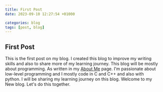 ```yaml
---
title: First Post
date: 2023-09-10 12:27:54 +01000 

categories: blog
tags: [post, blog]
---
```


## First Post
This is the first post on my blog. I created this blog to improve my writing skills and also to share more of my learning journey. This blog will be mostly about programming. As written in my [About Me](/about) page. I'm passionate about low-level programming and I mostly code in C and C++  and also with python. I will be sharing my learning journey on this blog.
Welcome to my New blog. Let's do this together.
